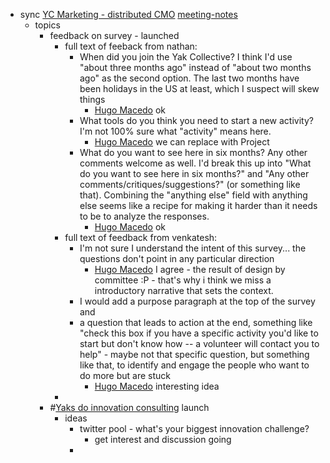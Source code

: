 - sync [YC Marketing - distributed CMO](<YC Marketing - distributed CMO.md>)  [meeting-notes](<meeting-notes.md>)
    - topics
        - feedback on survey - launched 
            - full text of feeback from nathan: 
                - When did you join the Yak Collective? I think I'd use "about three months ago" instead of "about two months ago" as the second option. The last two months have been holidays in the US at least, which I suspect will skew things
                    - [Hugo Macedo](<Hugo Macedo.md>) ok
                - What tools do you think you need to start a new activity? I'm not 100% sure what "activity" means here.
                    - [Hugo Macedo](<Hugo Macedo.md>) we can replace with Project
                - What do you want to see here in six months? Any other comments welcome as well. I'd break this up into "What do you want to see here in six months?" and "Any other comments/critiques/suggestions?" (or something like that). Combining the "anything else" field with anything else seems like a recipe for making it harder than it needs to be to analyze the responses.
                    - [Hugo Macedo](<Hugo Macedo.md>) ok
            - full text of feedback from venkatesh: 
                - I'm not sure I understand the intent of this survey... the questions don't point in any particular direction
                    - [Hugo Macedo](<Hugo Macedo.md>) I agree - the result of design by committee :P - that's why i think we miss a introductory narrative that sets the context.
                - I would add a purpose paragraph at the top of the survey and 
                - a question that leads to action at the end, something like "check this box if you have a specific activity you'd like to start but don't know how -- a volunteer will contact you to help" - maybe not that specific question, but something like that, to identify and engage the people who want to do more but are stuck
                    - [Hugo Macedo](<Hugo Macedo.md>) interesting idea 
            - 
        - #[Yaks do innovation consulting](<Yaks do innovation consulting.md>) launch
            - ideas
                - twitter pool - what's your biggest innovation challenge?
                    - get interest and discussion going
                - 
